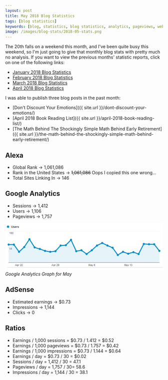 ```yaml
---
layout: post
title: May 2018 Blog Statistics
tags: [blog statistics]
keywords: [blog, statistics, blog statistics, analytics, pageviews, webmaster, webmaster tools, alexa, google]
image: /images/blog-stats/2018-05-stats.png
---
```


The 20th falls on a weekend this month, and I've been quite busy this weekend, so I'm just going to give that monthly blog stats with pretty much no analysis. If you want to view the previous months' statistic reports, click on one of the following links:

* [January 2018 Blog Statistics](http://hendrixjoseph.github.io/january-2018-blog-statistics/)
* [February 2018 Blog Statistics](http://hendrixjoseph.github.io/february-2018-blog-statistics/)
* [March 2018 Blog Statistics](http://hendrixjoseph.github.io/march-2018-blog-statistics/)
* [April 2018 Blog Statistics](http://hendrixjoseph.github.io/april-2018-blog-statistics/)

I was able to publish three blog posts in the past month:

* [Don't Discount Your Emotions]({{ site.url }}/dont-discount-your-emotions/)
* [April 2018 Book Reading List]({{ site.url }}/april-2018-book-reading-list/)
* [The Math Behind The Shockingly Simple Math Behind Early Retirement]({{ site.url }}/the-math-behind-the-shockingly-simple-math-behind-early-retirement/)

## Alexa

* Global Rank &rarr; 1,061,086
* Rank in the United States &rarr; ~~1,061,086~~ Oops I copied this one wrong...
* Total Sites Linking In &rarr; 146

## Google Analytics

* Sessions &rarr; 1,412
* Users &rarr; 1,106
* Pageviews &rarr; 1,757

![Google Analytics Graph for May](/images/blog-stats/2018-05-stats.png)
*Google Analytics Graph for May*

## AdSense

* Estimated earnings &rarr; $0.73
* Impressions &rarr; 1,144
* Clicks &rarr; 0

## Ratios

* Earnings / 1,000 sessions = $0.73 / 1.412 = $0.52
* Earnings / 1,000 pageviews = $0.73 / 1.757 = $0.42
* Earnings / 1,000 impressions = $0.73 / 1.144 = $0.64
* Earnings / day = $0.73 / 30 = $0.02
* Sessions / day = 1,412 / 30 = 47.1
* Pageviews / day = 1,757 / 30= 58.6
* Impressions / day = 1,144 / 30 = 38.1
